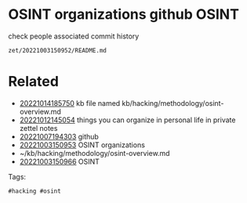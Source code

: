 # OSINT organizations github OSINT
check people associated
commit history

` zet/20221003150952/README.md `

# Related

- [20221014185750](/zet/20221014185750/README.md) kb file named kb/hacking/methodology/osint-overview.md
- [20221012145054](/zet/20221012145054/README.md) things you can organize in personal life in private zettel notes
- [20221007194303](/zet/20221007194303/README.md) github
- [20221003150953](/zet/20221003150953/README.md) OSINT organizations
- ~/kb/hacking/methodology/osint-overview.md
- [20221003150966](/zet/20221003150966/README.md) OSINT

Tags:

    #hacking #osint 
